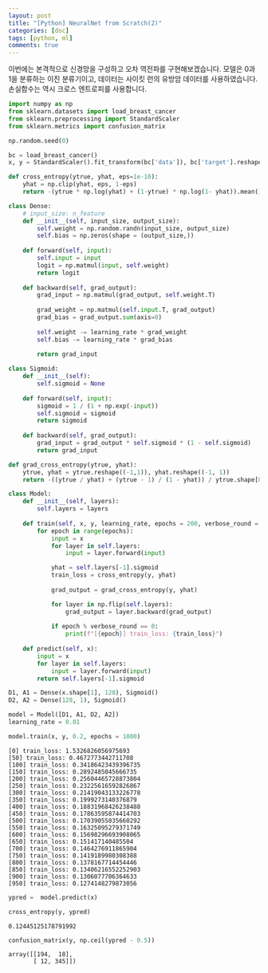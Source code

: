 ```yaml
---
layout: post
title: "[Python] NeuralNet from Scratch(2)"
categories: [doc]
tags: [python, ml]
comments: true
---
```


이번에는 본격적으로 신경망을 구성하고 오차 역전파를 구현해보겠습니다. 모델은 0과 1을 분류하는 이진 분류기이고, 데이터는 사이킷 런의 유방암 데이터를 사용하였습니다. 손실함수는 역시 크로스 엔트로피를 사용합니다. 


```python
import numpy as np
from sklearn.datasets import load_breast_cancer
from sklearn.preprocessing import StandardScaler
from sklearn.metrics import confusion_matrix

np.random.seed(0)

bc = load_breast_cancer()
x, y = StandardScaler().fit_transform(bc['data']), bc['target'].reshape((-1,1))

def cross_entropy(ytrue, yhat, eps=1e-10):
    yhat = np.clip(yhat, eps, 1-eps)
    return -(ytrue * np.log(yhat) + (1-ytrue) * np.log(1- yhat)).mean()
```


```python
class Dense:
    # input_size: n_feature
    def __init__(self, input_size, output_size):
        self.weight = np.random.randn(input_size, output_size)
        self.bias = np.zeros(shape = (output_size,))
    
    def forward(self, input):
        self.input = input
        logit = np.matmul(input, self.weight)
        return logit
    
    def backward(self, grad_output):
        grad_input = np.matmul(grad_output, self.weight.T)
        
        grad_weight = np.matmul(self.input.T, grad_output)
        grad_bias = grad_output.sum(axis=0)
        
        self.weight -= learning_rate * grad_weight
        self.bias -= learning_rate * grad_bias
        
        return grad_input
```


```python
class Sigmoid:
    def __init__(self):
        self.sigmoid = None
    
    def forward(self, input):
        sigmoid = 1 / (1 + np.exp(-input))
        self.sigmoid = sigmoid
        return sigmoid
    
    def backward(self, grad_output):
        grad_input = grad_output * self.sigmoid * (1 - self.sigmoid)
        return grad_input
```


```python
def grad_cross_entropy(ytrue, yhat):
    ytrue, yhat = ytrue.reshape((-1,1)), yhat.reshape((-1, 1))
    return -((ytrue / yhat) + (ytrue - 1) / (1 - yhat)) / ytrue.shape[0]
```


```python
class Model:
    def __init__(self, layers):
        self.layers = layers
    
    def train(self, x, y, learning_rate, epochs = 200, verbose_round = 50):
        for epoch in range(epochs):
            input = x
            for layer in self.layers:
                input = layer.forward(input)

            yhat = self.layers[-1].sigmoid
            train_loss = cross_entropy(y, yhat)
            
            grad_output = grad_cross_entropy(y, yhat)

            for layer in np.flip(self.layers):
                grad_output = layer.backward(grad_output)
                
            if epoch % verbose_round == 0:
                print(f"[{epoch}] train_loss: {train_loss}")
                
    def predict(self, x):
        input = x
        for layer in self.layers:
            input = layer.forward(input)
        return self.layers[-1].sigmoid
```


```python
D1, A1 = Dense(x.shape[1], 128), Sigmoid()
D2, A2 = Dense(128, 1), Sigmoid()
```


```python
model = Model([D1, A1, D2, A2])
learning_rate = 0.01
```


```python
model.train(x, y, 0.2, epochs = 1000)
```

    [0] train_loss: 1.5326826056975693
    [50] train_loss: 0.4672773442711708
    [100] train_loss: 0.34186423439396735
    [150] train_loss: 0.2892485045666735
    [200] train_loss: 0.25604465728873804
    [250] train_loss: 0.23225616592826867
    [300] train_loss: 0.21419043133226778
    [350] train_loss: 0.1999273140376879
    [400] train_loss: 0.18831968426238488
    [450] train_loss: 0.17863595874414703
    [500] train_loss: 0.17039055035660292
    [550] train_loss: 0.16325095279371749
    [600] train_loss: 0.15698296693908065
    [650] train_loss: 0.151417140485504
    [700] train_loss: 0.1464276911865904
    [750] train_loss: 0.1419189980308388
    [800] train_loss: 0.1378167714454446
    [850] train_loss: 0.13406216552252903
    [900] train_loss: 0.1306077706364633
    [950] train_loss: 0.1274148279873056



```python
ypred =  model.predict(x)
```


```python
cross_entropy(y, ypred)
```




    0.12445125178791992




```python
confusion_matrix(y, np.ceil(ypred - 0.5))
```




    array([[194,  18],
           [ 12, 345]])


